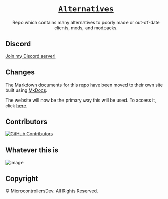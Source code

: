<div align="center">

# [`Alternatives`](https://alternatives.microcontrollers.dev)
Repo which contains many
alternatives to poorly made
or out-of-date clients, mods,
and modpacks.

</div>

## Discord

[Join my Discord server!](https://discord.gg/rejfv9kFJj)

## Changes
The Markdown documents for this repo
have been moved to their own site
built using [MkDocs](https://www.mkdocs.org).

The website will now be the primary
way this will be used. To access it,
click [here](https://microcontrollers.dev).

## Contributors
[![GitHub Contributors](https://contrib.rocks/image?repo=MicrocontrollersDev/Alternatives)](https://alternatives.microcontrollers.dev/contributors/)

## Whatever this is

![image](https://user-images.githubusercontent.com/66657148/233866045-91740fb6-47f9-4715-95a1-189bf4221e82.png)

## Copyright

© MicrocontrollersDev. All Rights Reserved.
